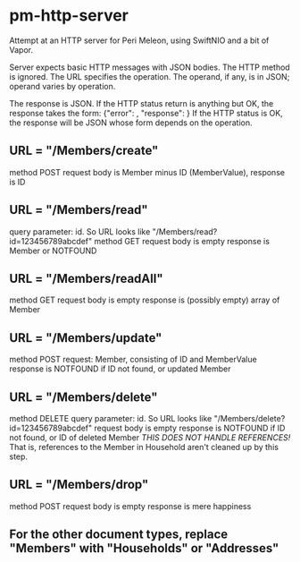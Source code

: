 # pm-http-server

Attempt at an HTTP server for Peri Meleon, using SwiftNIO and a bit of Vapor.

Server expects basic HTTP messages with JSON bodies.
The HTTP method is ignored.
The URL specifies the operation.
The operand, if any, is in JSON; operand varies by operation.

The response is JSON. If the HTTP status return is anything but OK, the response takes the form:
{"error": <string from bowels of the applicatiopn>, "response": <string that might tell you something>  }
If the HTTP status is OK, the response will be JSON whose form depends on the operation.

## URL = "/Members/create"
method POST
request body is Member minus ID (MemberValue), 
response is ID

## URL = "/Members/read"
query parameter: id. So URL looks like "/Members/read?id=123456789abcdef"
method GET
request body is empty
response is Member or  NOTFOUND

## URL = "/Members/readAll"
method GET
request body is empty
response is (possibly empty) array of Member

## URL = "/Members/update"
method POST
request: Member, consisting of ID and MemberValue
response is NOTFOUND if ID not found, or updated Member

## URL = "/Members/delete"
method DELETE
query parameter: id. So URL looks like "/Members/delete?id=123456789abcdef"
request body is empty
response is NOTFOUND if ID not found, or ID of deleted Member
_THIS DOES NOT HANDLE REFERENCES!_
That is, references to the Member in Household aren't cleaned up by this step.

## URL = "/Members/drop"
method POST
request body is empty
response is mere happiness

## For the other document types, replace "Members" with "Households" or "Addresses"
